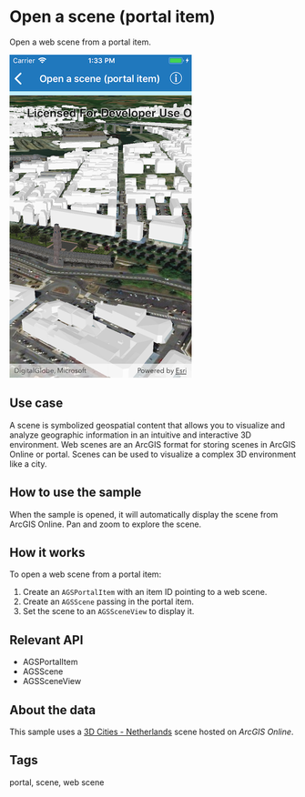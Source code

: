 # Open a scene (portal item)

Open a web scene from a portal item.

![Image of open a scene portal item](open-scene-portal-item.png)

## Use case

A scene is symbolized geospatial content that allows you to visualize and analyze geographic information in an intuitive and interactive 3D environment. Web scenes are an ArcGIS format for storing scenes in ArcGIS Online or portal. Scenes can be used to visualize a complex 3D environment like a city.

## How to use the sample

When the sample is opened, it will automatically display the scene from ArcGIS Online. Pan and zoom to explore the scene.

## How it works

To open a web scene from a portal item:

1. Create an `AGSPortalItem` with an item ID pointing to a web scene.
2. Create an `AGSScene` passing in the portal item.
3. Set the scene to an `AGSSceneView` to display it.

## Relevant API

* AGSPortalItem
* AGSScene
* AGSSceneView

## About the data

This sample uses a [3D Cities - Netherlands](https://www.arcgis.com/home/item.html?id=46c47340708f446ba7f112f139e8ae5e) scene hosted on *ArcGIS Online*.

## Tags

portal, scene, web scene
